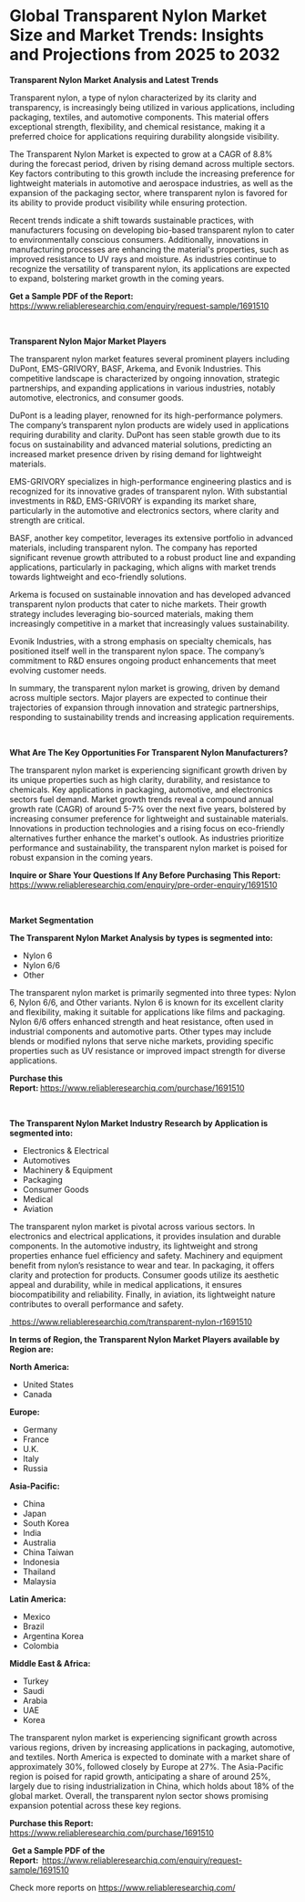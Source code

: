 <p><h1>Global Transparent Nylon Market Size and Market Trends: Insights and Projections from 2025 to 2032</h1></p><p><strong>Transparent Nylon Market Analysis and Latest Trends</strong></p>
<p><p>Transparent nylon, a type of nylon characterized by its clarity and transparency, is increasingly being utilized in various applications, including packaging, textiles, and automotive components. This material offers exceptional strength, flexibility, and chemical resistance, making it a preferred choice for applications requiring durability alongside visibility.</p><p>The Transparent Nylon Market is expected to grow at a CAGR of 8.8% during the forecast period, driven by rising demand across multiple sectors. Key factors contributing to this growth include the increasing preference for lightweight materials in automotive and aerospace industries, as well as the expansion of the packaging sector, where transparent nylon is favored for its ability to provide product visibility while ensuring protection.</p><p>Recent trends indicate a shift towards sustainable practices, with manufacturers focusing on developing bio-based transparent nylon to cater to environmentally conscious consumers. Additionally, innovations in manufacturing processes are enhancing the material's properties, such as improved resistance to UV rays and moisture. As industries continue to recognize the versatility of transparent nylon, its applications are expected to expand, bolstering market growth in the coming years.</p></p>
<p><strong>Get a Sample PDF of the Report:&nbsp;</strong> <a href="https://www.reliableresearchiq.com/enquiry/request-sample/1691510?utm_campaign=1996&utm_medium=2&utm_source=Github&utm_content=ia&utm_term=07012025&utm_id=transparent-nylon">https://www.reliableresearchiq.com/enquiry/request-sample/1691510</a></p>
<p>&nbsp;</p>
<p><strong>Transparent Nylon Major Market Players</strong></p>
<p><p>The transparent nylon market features several prominent players including DuPont, EMS-GRIVORY, BASF, Arkema, and Evonik Industries. This competitive landscape is characterized by ongoing innovation, strategic partnerships, and expanding applications in various industries, notably automotive, electronics, and consumer goods.</p><p>DuPont is a leading player, renowned for its high-performance polymers. The company’s transparent nylon products are widely used in applications requiring durability and clarity. DuPont has seen stable growth due to its focus on sustainability and advanced material solutions, predicting an increased market presence driven by rising demand for lightweight materials.</p><p>EMS-GRIVORY specializes in high-performance engineering plastics and is recognized for its innovative grades of transparent nylon. With substantial investments in R&D, EMS-GRIVORY is expanding its market share, particularly in the automotive and electronics sectors, where clarity and strength are critical.</p><p>BASF, another key competitor, leverages its extensive portfolio in advanced materials, including transparent nylon. The company has reported significant revenue growth attributed to a robust product line and expanding applications, particularly in packaging, which aligns with market trends towards lightweight and eco-friendly solutions.</p><p>Arkema is focused on sustainable innovation and has developed advanced transparent nylon products that cater to niche markets. Their growth strategy includes leveraging bio-sourced materials, making them increasingly competitive in a market that increasingly values sustainability.</p><p>Evonik Industries, with a strong emphasis on specialty chemicals, has positioned itself well in the transparent nylon space. The company’s commitment to R&D ensures ongoing product enhancements that meet evolving customer needs.</p><p>In summary, the transparent nylon market is growing, driven by demand across multiple sectors. Major players are expected to continue their trajectories of expansion through innovation and strategic partnerships, responding to sustainability trends and increasing application requirements.</p></p>
<p>&nbsp;</p>
<p><strong>What Are The Key Opportunities For Transparent Nylon Manufacturers?</strong></p>
<p><p>The transparent nylon market is experiencing significant growth driven by its unique properties such as high clarity, durability, and resistance to chemicals. Key applications in packaging, automotive, and electronics sectors fuel demand. Market growth trends reveal a compound annual growth rate (CAGR) of around 5-7% over the next five years, bolstered by increasing consumer preference for lightweight and sustainable materials. Innovations in production technologies and a rising focus on eco-friendly alternatives further enhance the market's outlook. As industries prioritize performance and sustainability, the transparent nylon market is poised for robust expansion in the coming years.</p></p>
<p><strong>Inquire or Share Your Questions If Any Before Purchasing This Report:</strong> <a href="https://www.reliableresearchiq.com/enquiry/pre-order-enquiry/1691510?utm_campaign=1996&utm_medium=2&utm_source=Github&utm_content=ia&utm_term=07012025&utm_id=transparent-nylon">https://www.reliableresearchiq.com/enquiry/pre-order-enquiry/1691510</a></p>
<p>&nbsp;</p>
<p><strong>Market Segmentation</strong></p>
<p><strong>The Transparent Nylon Market Analysis by types is segmented into:</strong></p>
<p><ul><li>Nylon 6</li><li>Nylon 6/6</li><li>Other</li></ul></p>
<p><p>The transparent nylon market is primarily segmented into three types: Nylon 6, Nylon 6/6, and Other variants. Nylon 6 is known for its excellent clarity and flexibility, making it suitable for applications like films and packaging. Nylon 6/6 offers enhanced strength and heat resistance, often used in industrial components and automotive parts. Other types may include blends or modified nylons that serve niche markets, providing specific properties such as UV resistance or improved impact strength for diverse applications.</p></p>
<p><strong>Purchase this Report:&nbsp;</strong><a href="https://www.reliableresearchiq.com/purchase/1691510?utm_campaign=1996&utm_medium=2&utm_source=Github&utm_content=ia&utm_term=07012025&utm_id=transparent-nylon">https://www.reliableresearchiq.com/purchase/1691510</a></p>
<p>&nbsp;</p>
<p><strong>The Transparent Nylon Market Industry Research by Application is segmented into:</strong></p>
<p><ul><li>Electronics & Electrical</li><li>Automotives</li><li>Machinery & Equipment</li><li>Packaging</li><li>Consumer Goods</li><li>Medical</li><li>Aviation</li></ul></p>
<p><p>The transparent nylon market is pivotal across various sectors. In electronics and electrical applications, it provides insulation and durable components. In the automotive industry, its lightweight and strong properties enhance fuel efficiency and safety. Machinery and equipment benefit from nylon’s resistance to wear and tear. In packaging, it offers clarity and protection for products. Consumer goods utilize its aesthetic appeal and durability, while in medical applications, it ensures biocompatibility and reliability. Finally, in aviation, its lightweight nature contributes to overall performance and safety.</p></p>
<p><a href="https://www.reliableresearchiq.com/transparent-nylon-r1691510?utm_campaign=1996&utm_medium=2&utm_source=Github&utm_content=ia&utm_term=07012025&utm_id=transparent-nylon">&nbsp;https://www.reliableresearchiq.com/transparent-nylon-r1691510</a></p>
<p><strong>In terms of Region, the Transparent Nylon Market Players available by Region are:</strong></p>
<p>
    <p> <strong> North America: </strong>
        <ul>
            <li>United States</li>
            <li>Canada</li>
        </ul>
        </p> 
    <p> <strong> Europe: </strong>
        <ul>
            <li>Germany</li>
            <li>France</li>
            <li>U.K.</li>
            <li>Italy</li>
            <li>Russia</li>
        </ul>
        </p> 
    <p> <strong> Asia-Pacific: </strong>
        <ul>
            <li>China</li>
            <li>Japan</li>
            <li>South Korea</li>
            <li>India</li>
            <li>Australia</li>
            <li>China Taiwan</li>
            <li>Indonesia</li>
            <li>Thailand</li>
            <li>Malaysia</li>
        </ul>
        </p> 
    <p> <strong> Latin America: </strong>
        <ul>
            <li>Mexico</li>
            <li>Brazil</li>
            <li>Argentina Korea</li>
            <li>Colombia</li>
        </ul>
        </p> 
    <p> <strong> Middle East & Africa: </strong>
        <ul>
            <li>Turkey</li>
            <li>Saudi</li>
            <li>Arabia</li>
            <li>UAE</li>
            <li>Korea</li>
        </ul>
    </p>
    </p>
<p><p>The transparent nylon market is experiencing significant growth across various regions, driven by increasing applications in packaging, automotive, and textiles. North America is expected to dominate with a market share of approximately 30%, followed closely by Europe at 27%. The Asia-Pacific region is poised for rapid growth, anticipating a share of around 25%, largely due to rising industrialization in China, which holds about 18% of the global market. Overall, the transparent nylon sector shows promising expansion potential across these key regions.</p></p>
<p><strong>Purchase this Report: </strong><a href="https://www.reliableresearchiq.com/purchase/1691510?utm_campaign=1996&utm_medium=2&utm_source=Github&utm_content=ia&utm_term=07012025&utm_id=transparent-nylon">https://www.reliableresearchiq.com/purchase/1691510</a></p>
<p>&nbsp;<strong>Get a Sample PDF of the Report:&nbsp;&nbsp;</strong><a href="https://www.reliableresearchiq.com/enquiry/request-sample/1691510?utm_campaign=1996&utm_medium=2&utm_source=Github&utm_content=ia&utm_term=07012025&utm_id=transparent-nylon">https://www.reliableresearchiq.com/enquiry/request-sample/1691510</a></p>
<p><strong></strong></p>
<p>Check more reports on <a href="https://www.reliableresearchiq.com/?utm_campaign=1996&utm_medium=2&utm_source=Github&utm_content=ia&utm_term=07012025&utm_id=transparent-nylon">https://www.reliableresearchiq.com/</a></p>